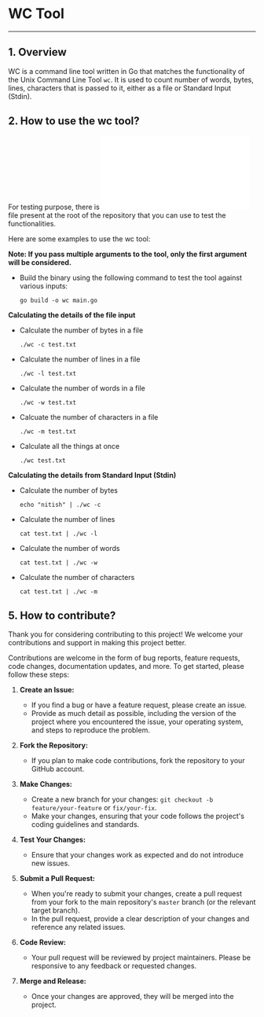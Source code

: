 # WC Tool 
---

## 1. Overview

WC is a command line tool written in Go that matches the functionality of the Unix Command Line Tool `wc`. It is used to count number of words, bytes, lines, characters that is passed to it, either as a file or Standard Input (Stdin).

## 2. How to use the wc tool?

For testing purpose, there is ![test.txt](/test.txt) file present at the root of the repository that you can use to test the functionalities. 

Here are some examples to use the wc tool:

**Note: If you pass multiple arguments to the tool, only the first argument will be considered.**

- Build the binary using the following command to test the tool against various inputs:
  ```
  go build -o wc main.go
  ```

**Calculating the details of the file input**

- Calculate the number of bytes in a file
  ```
  ./wc -c test.txt
  ```
- Calculate the number of lines in a file
  ```
  ./wc -l test.txt
  ```
- Calculate the number of words in a file
  ```
  ./wc -w test.txt
  ```  
- Calcuate the number of characters in a file
  ```
  ./wc -m test.txt
  ```
- Calculate all the things at once
  ```
  ./wc test.txt
  ```    
**Calculating the details from Standard Input (Stdin)**

- Calculate the number of bytes 
  ```
  echo "nitish" | ./wc -c
  ```
- Calculate the number of lines
  ```
  cat test.txt | ./wc -l
  ```  
- Calculate the number of words
  ```
  cat test.txt | ./wc -w
  ```
- Calculate the number of characters
  ```
  cat test.txt | ./wc -m
  ```

## 5. How to contribute?

Thank you for considering contributing to this project! We welcome your contributions and support in making this project better.

Contributions are welcome in the form of bug reports, feature requests, code changes, documentation updates, and more. To get started, please follow these steps:

1. **Create an Issue:**

   - If you find a bug or have a feature request, please create an issue.
   - Provide as much detail as possible, including the version of the project where you encountered the issue, your operating system, and steps to reproduce the problem.

2. **Fork the Repository:**

   - If you plan to make code contributions, fork the repository to your GitHub account.

3. **Make Changes:**

   - Create a new branch for your changes: `git checkout -b feature/your-feature` or `fix/your-fix`.
   - Make your changes, ensuring that your code follows the project's coding guidelines and standards.

4. **Test Your Changes:**

   - Ensure that your changes work as expected and do not introduce new issues.

5. **Submit a Pull Request:**

   - When you're ready to submit your changes, create a pull request from your fork to the main repository's `master` branch (or the relevant target branch).
   - In the pull request, provide a clear description of your changes and reference any related issues.

6. **Code Review:**

   - Your pull request will be reviewed by project maintainers. Please be responsive to any feedback or requested changes.

7. **Merge and Release:**
   - Once your changes are approved, they will be merged into the project. 
